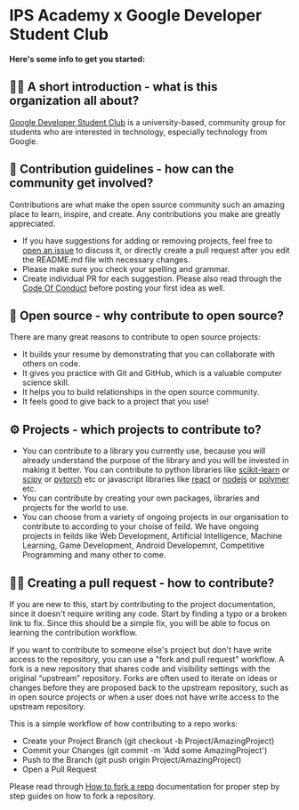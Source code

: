# IPS Academy x Google Developer Student Club



**Here's some info to get you started:**

## 🙋‍♀️ A short introduction - what is this organization all about?

[Google Developer Student Club](https://gdsc.community.dev/ips-academy-indore/) is a university-based, community group for students who are interested in technology, especially technology from Google.

## 🌈 Contribution guidelines - how can the community get involved?

Contributions are what make the open source community such an amazing place to learn, inspire, and create. Any contributions you make are greatly appreciated.

- If you have suggestions for adding or removing projects, feel free to [open an issue](https://github.com/gdsc-ipsacademy/.github/issues/new) to discuss it, or directly create a pull request after you edit the README.md file with necessary changes.
- Please make sure you check your spelling and grammar.
- Create individual PR for each suggestion.
Please also read through the [Code Of Conduct](https://github.com/gdsc-ipsacademy/.github/blob/main/CODE_OF_CONDUCT.md) before posting your first idea as well.
<!-- 👩‍💻 Useful resources - where can the community find your docs? Is there anything else the community should know? -->

## 🤔 Open source - why contribute to open source?

There are many great reasons to contribute to open source projects:

- It builds your resume by demonstrating that you can collaborate with others on code.
- It gives you practice with Git and GitHub, which is a valuable computer science skill.
- It helps you to build relationships in the open source community.
- It feels good to give back to a project that you use!

## ⚙️ Projects - which projects to contribute to?

- You can contribute to a library you currently use, because you will already understand the purpose of the library and you will be invested in making it better. You can contribute to python libraries like [scikit-learn](https://scikit-learn.org/stable/index.html) or [scipy](https://scipy.org/) or [pytorch](https://pytorch.org/) etc or javascript libraries like [react](https://react.dev/) or [nodejs](https://nodejs.org/en) or [polymer](https://polymer-library.polymer-project.org/) etc.
- You can contribute by creating your own packages, libraries and projects for the world to use.
- You can choose from a variety of ongoing projects in our organisation to contribute to according to your choise of feild. We have ongoing projects in feilds like Web Development, Artificial Intelligence, Machine Learning, Game Development, Android Developemnt, Competitive Programming and many other to come.

## 🧑‍💻 Creating a pull request - how to contribute?

If you are new to this, start by contributing to the project documentation, since it doesn't require writing any code. Start by finding a typo or a broken link to fix. Since this should be a simple fix, you will be able to focus on learning the contribution workflow.

If you want to contribute to someone else's project but don't have write access to the repository, you can use a "fork and pull request" workflow.
A fork is a new repository that shares code and visibility settings with the original “upstream” repository. Forks are often used to iterate on ideas or changes before they are proposed back to the upstream repository, such as in open source projects or when a user does not have write access to the upstream repository.

This is a simple workflow of how contributing to a repo works:

- Create your Project Branch (git checkout -b Project/AmazingProject)
- Commit your Changes (git commit -m 'Add some AmazingProject')
- Push to the Branch (git push origin Project/AmazingProject)
- Open a Pull Request

Please read through [How to fork a repo](https://docs.github.com/en/get-started/quickstart/fork-a-repo) documentation for proper step by step guides on how to fork a repository.


